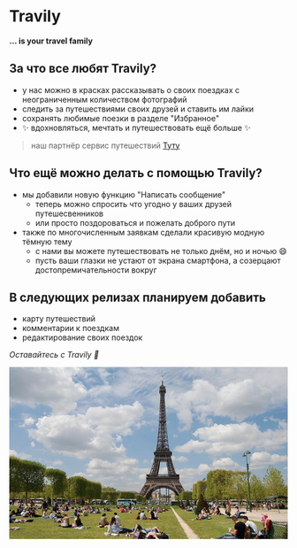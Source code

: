 # Travily
__... is your travel family__


## За что все любят Travily?

- у нас можно в красках рассказывать о своих поездках с неограниченным количеством фотографий
- следить за путешествиями своих друзей и ставить им лайки
- сохранять любимые поезки в разделе "Избранное"
- ✨ вдохновляться, мечтать и путешествовать ещё больше ✨
>наш партнёр сервис путешествий [Туту](https://www.tutu.ru/)


## Что ещё можно делать с помощью Travily?

- мы добавили новую функцию "Написать сообщение"
    - теперь можно спросить что угодно у ваших друзей путешесвенников
    - или просто поздороваться и пожелать доброго пути
- также по многочисленным заявкам сделали красивую модную тёмную тему
    - с нами вы можете путешествовать не только днём, но и ночью :smile:
    - пусть ваши глазки не устают от экрана смартфона, а созерцают достопремичательности вокруг


## В следующих релизах планируем добавить

- карту путешествий
- комментарии к поездкам
- редактирование своих поездок

_Оставайтесь с Travily 🤍_

![париж](https://github.com/annrybinka/Travily/blob/main/Travily/Assets.xcassets/paris2.imageset/paris-tips-COVER.jpg)

